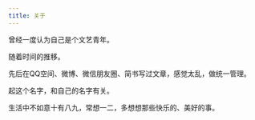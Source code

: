 ```yaml
---
title: 关于
---
```


曾经一度认为自己是个文艺青年。

随着时间的推移。

先后在QQ空间、微博、微信朋友圈、简书写过文章，感觉太乱，做统一管理。

起这个名字，和自己的名字有关。

生活中不如意十有八九，常想一二，多想想那些快乐的、美好的事。



